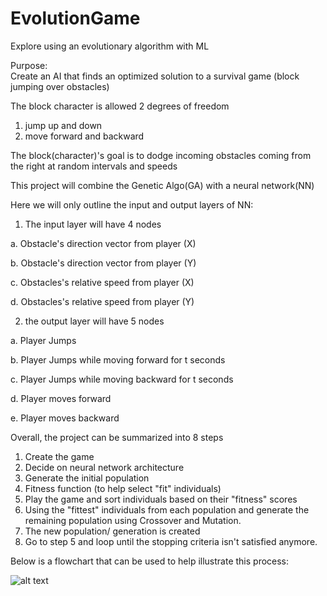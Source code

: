 # EvolutionGame

Explore using an evolutionary algorithm with ML 

Purpose:  
Create an AI that finds an optimized solution to a survival 
game (block jumping over obstacles) 

The block character is allowed 2 degrees of freedom
1. jump up and down
2. move forward and backward

The block(character)'s goal is to dodge incoming obstacles coming
from the right at random intervals and speeds

This project will combine the Genetic Algo(GA) with a neural network(NN)

Here we will only outline the input and output layers of NN:

1. The input layer will have 4 nodes

  a. Obstacle's direction vector from player (X)
  
  b. Obstacle's direction vector from player (Y)
  
  c. Obstacles's relative speed from player (X)
  
  d. Obstacles's relative speed from player (Y)
	
2.  the output layer will have 5 nodes

  a. Player Jumps
  
  b. Player Jumps while moving forward for t seconds
  
  c. Player Jumps while moving backward for t seconds
  
  d. Player moves forward
  
  e. Player moves backward

Overall, the project can be summarized into 8 steps
1. Create the game 
2. Decide on neural network architecture
3. Generate the initial population
4. Fitness function (to help select "fit" individuals)
5. Play the game and sort individuals based on their "fitness" scores
6. Using the "fittest" individuals from each population and generate the remaining population using Crossover and Mutation.
7. The new population/ generation is created
8. Go to step 5 and loop until the stopping criteria isn't satisfied anymore.

Below is a flowchart that can be used to help illustrate this process:

![alt text](https://i1.wp.com/theailearner.com/wp-content/uploads/2018/11/Genetic-Algorithm-Steps.png?w=516&ssl=1)
